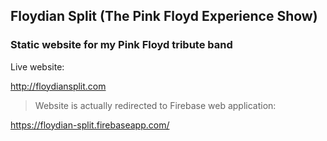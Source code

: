 ## Floydian Split (The Pink Floyd Experience Show)

### Static website for my Pink Floyd tribute band

Live website:

http://floydiansplit.com

> Website is actually redirected to Firebase web application:

https://floydian-split.firebaseapp.com/